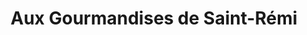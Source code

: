 ---
title: "Aux Gourmandises de Saint-Rémi"
url: /douvres-la-delivrande/aux-gourmandises-de-saint-remi/
shop: Bäckerei
---